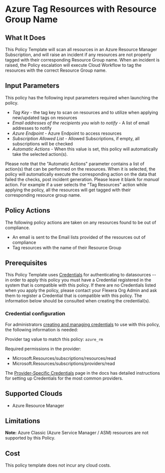 # Azure Tag Resources with Resource Group Name

## What It Does

This Policy Template will scan all resources in an Azure Resource Manager Subscription, and will raise an incident if any resources are not properly tagged with their corresponding Resource Group name.  When an incident is raised, the Policy escalation will execute Cloud Workflow to tag the resources with the correct Resource Group name.

## Input Parameters

This policy has the following input parameters required when launching the policy.

- *Tag Key* - the tag key to scan on resources and to utilize when applying new/updated tags on resources
- *Email addresses of the recipients you wish to notify* - A list of email addresses to notify
- *Azure Endpoint* - Azure Endpoint to access resources
- *Subscription Allowed List* - Allowed Subscriptions, if empty, all subscriptions will be checked
- *Automatic Actions* - When this value is set, this policy will automatically take the selected action(s).

Please note that the "Automatic Actions" parameter contains a list of action(s) that can be performed on the resources. When it is selected, the policy will automatically execute the corresponding action on the data that failed the checks, post incident generation. Please leave it blank for *manual* action.
For example if a user selects the "Tag Resources" action while applying the policy, all the resources will get tagged  with their corresponding resource group name.

## Policy Actions

The following policy actions are taken on any resources found to be out of compliance.

- An email is sent to the Email lists provided of the resources out of compliance
- Tag resources with the name of their Resource Group

## Prerequisites

This Policy Template uses [Credentials](https://docs.flexera.com/flexera/EN/Automation/ManagingCredentialsExternal.htm) for authenticating to datasources -- in order to apply this policy you must have a Credential registered in the system that is compatible with this policy. If there are no Credentials listed when you apply the policy, please contact your Flexera Org Admin and ask them to register a Credential that is compatible with this policy. The information below should be consulted when creating the credential(s).

### Credential configuration

For administrators [creating and managing credentials](https://docs.flexera.com/flexera/EN/Automation/ManagingCredentialsExternal.htm) to use with this policy, the following information is needed:

Provider tag value to match this policy: `azure_rm`

Required permissions in the provider:

- Microsoft.Resources/subscriptions/resources/read
- Microsoft.Resources/subscriptions/providers/read

The [Provider-Specific Credentials](https://docs.flexera.com/flexera/EN/Automation/ProviderCredentials.htm) page in the docs has detailed instructions for setting up Credentials for the most common providers.

## Supported Clouds

- Azure Resource Manager

## Limitations

**Note:** Azure Classic (Azure Service Manager / ASM) resources are not supported by this Policy.

## Cost

This policy template does not incur any cloud costs.

